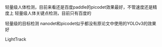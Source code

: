 轻量级人体检测，目前来看还是百度paddle的picodet效果最好，不管速度还是精度上
轻量级人体关键点检测，目前只有百度的

轻量级的目标检测 nanodet和picodet似乎都没有原论文中使用的YOLOv3的效果好


LightTrack 



